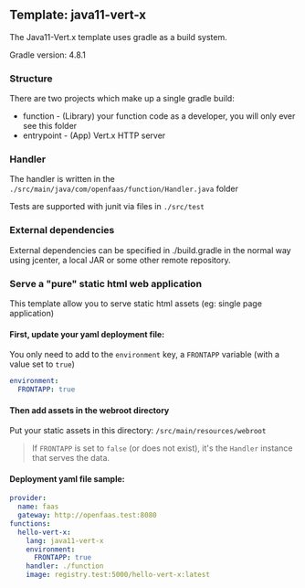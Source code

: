 ## Template: java11-vert-x

The Java11-Vert.x template uses gradle as a build system.

Gradle version: 4.8.1

### Structure

There are two projects which make up a single gradle build:

- function - (Library) your function code as a developer, you will only ever see this folder
- entrypoint - (App) Vert.x HTTP server

### Handler

The handler is written in the `./src/main/java/com/openfaas/function/Handler.java` folder

Tests are supported with junit via files in `./src/test`

### External dependencies

External dependencies can be specified in ./build.gradle in the normal way using jcenter, a local JAR or some other remote repository.

### Serve a "pure" static html web application

This template allow you to serve static html assets (eg: single page application)

#### First, update your yaml deployment file:

You only need to add to the `environment` key, a `FRONTAPP` variable (with a value set to `true`)

```yaml
environment:
  FRONTAPP: true
```

#### Then add assets in the webroot directory

Put your static assets in this directory: `/src/main/resources/webroot`

> If `FRONTAPP` is set to `false` (or does not exist), it's the `Handler` instance that serves the data.


#### Deployment yaml file sample:

```yaml
provider:
  name: faas
  gateway: http://openfaas.test:8080
functions:
  hello-vert-x:
    lang: java11-vert-x
    environment:
      FRONTAPP: true
    handler: ./function
    image: registry.test:5000/hello-vert-x:latest
```


